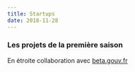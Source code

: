 ```yaml
---
title: Startups
date: 2018-11-28
---
```


### Les projets de la première saison

En étroite collaboration avec [beta.gouv.fr](https://beta.gouv.fr/)